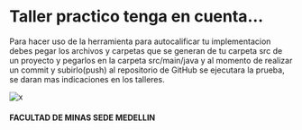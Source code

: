 # Taller practico tenga en cuenta...

Para hacer uso de la herramienta para autocalificar tu implementacion debes pegar los archivos y carpetas que se generan de tu carpeta src de un proyecto y pegarlos en la carpeta src/main/java y al momento de realizar un commit y subirlo(push) al repositorio de GitHub se ejecutara la prueba, se daran mas indicaciones en los talleres.

![x](https://cdn.shortpixel.ai/client/q_lossy,ret_img,w_712/https://owius.com/wp-content/uploads/2019/09/lenguajes-de-programacion-1.jpg)
#### FACULTAD DE MINAS  SEDE MEDELLIN
